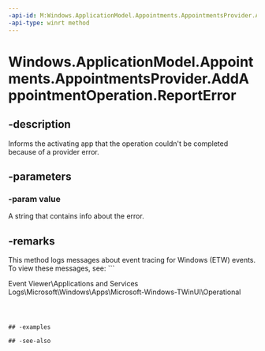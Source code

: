 ```yaml
---
-api-id: M:Windows.ApplicationModel.Appointments.AppointmentsProvider.AddAppointmentOperation.ReportError(System.String)
-api-type: winrt method
---
```


<!-- Method syntax
public void ReportError(System.String value)
-->

# Windows.ApplicationModel.Appointments.AppointmentsProvider.AddAppointmentOperation.ReportError

## -description
Informs the activating app that the operation couldn't be completed because of a provider error.

## -parameters
### -param value
A string that contains info about the error.
<!--Where does this come out again? Detectable in the IAsyncResult? Should also note in Remarks whether this returns empty string to the ID value of the original async caller.-->

## -remarks
This method logs messages about event tracing for Windows (ETW) events. To view these messages, see: ```

Event Viewer\Applications and Services Logs\Microsoft\Windows\Apps\Microsoft-Windows-TWinUI\Operational
```



## -examples

## -see-also
